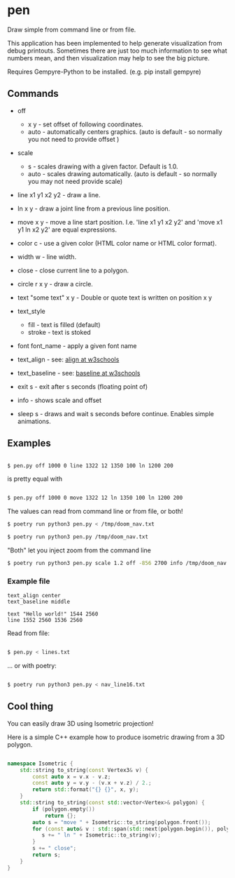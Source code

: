 # pen

Draw simple from command line or from file.

This application has been implemented to help generate visualization from debug
printouts. Sometimes there are just too much information to see what numbers mean, and
then visualization may help to see the big picture.


Requires Gempyre-Python to be installed. (e.g. pip install gempyre) 

## Commands

* off 
    * x y - set offset of following coordinates. 
    * auto - automatically centers graphics. (auto is default - so normally you not need to provide offset )
  
* scale 
    * s - scales drawing with a given factor. Default is 1.0.
    * auto - scales drawing automatically. (auto is default - so normally you may not need provide scale)

* line x1 y1 x2 y2 - draw a line.

* ln x y  - draw a joint line from a previous line position.

* move x y - move a line start position. I.e. 'line x1 y1 x2 y2' and 'move x1 y1 ln x2 y2' are equal expressions.  
  
* color c - use a given color (HTML color name or HTML color format).

* width w - line width.

* close -  close current line to a polygon.

* circle r x y - draw a circle.

* text "some text" x y - Double or quote text is written on position x y

* text_style
    * fill - text is filled (default)
    * stroke - text is stoked

* font font_name - apply a given font name

* text_align - see: [align at w3schools](https://www.w3schools.com/graphics/canvas_text_alignment.asp#:~:text=To%20align%20text%20in%20the,the%20horizontal%20alignment%20of%20text)
* text_baseline - see: [baseline at w3schools](https://www.w3schools.com/tags/canvas_textbaseline.asp)

* exit s - exit after s seconds (floating point of)

* info - shows scale and offset

* sleep s - draws and wait s seconds before continue. Enables simple animations.

## Examples

```bash

$ pen.py off 1000 0 line 1322 12 1350 100 ln 1200 200

```

is pretty equal with 

```bash

$ pen.py off 1000 0 move 1322 12 ln 1350 100 ln 1200 200

```

The values can read from command line or from file, or both!

```bash
$ poetry run python3 pen.py < /tmp/doom_nav.txt
```

```bash
$ poetry run python3 pen.py /tmp/doom_nav.txt
```

"Both" let you inject zoom from the command line 
```bash
$ poetry run python3 pen.py scale 1.2 off -856 2700 info /tmp/doom_nav.txt
```

### Example file

```
text_align center
text_baseline middle

text "Hello world!" 1544 2560
line 1552 2560 1536 2560
```

Read from file:

```bash

$ pen.py < lines.txt

```

... or with poetry:

```bash

$ poetry run python3 pen.py < nav_line16.txt

```
## Cool thing

You can easily draw 3D using Isometric projection!

Here is a simple C++ example how to produce isometric drawing from a 3D polygon.

```cpp

namespace Isometric {
    std::string to_string(const Vertex3& v) {
        const auto x = v.x - v.z;
        const auto y = v.y - (v.x + v.z) / 2.;
        return std::format("{} {}", x, y); 
    }
    std::string to_string(const std::vector<Vertex>& polygon) {
        if (polygon.empty())
            return {};
        auto s = "move " + Isometric::to_string(polygon.front());    
        for (const auto& v : std::span(std::next(polygon.begin()), polygon.end())) {
           s += " ln " + Isometric::to_string(v);
        }
        s += " close";
        return s;
    }
}

```
